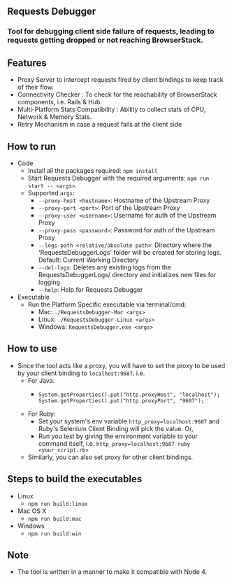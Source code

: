 ## Requests Debugger
### Tool for debugging client side failure of requests, leading to requests getting dropped or not reaching BrowserStack.

## Features
- Proxy Server to intercept requests fired by client bindings to keep track of their flow.
- Connectivity Checker : To check for the reachability of BrowserStack components, i.e. Rails & Hub.
- Multi-Platform Stats Compatibility : Ability to collect stats of CPU, Network & Memory Stats.
- Retry Mechanism in case a request fails at the client side

## How to run
- Code
  - Install all the packages required: `npm install`
  - Start Requests Debugger with the required arguments: `npm run start -- <args>`. 
  - Supported `args`:
    - `--proxy-host <hostname>`: Hostname of the Upstream Proxy
    - `--proxy-port <port>`: Port of the Upstream Proxy
    - `--proxy-user <username>`: Username for auth of the Upstream Proxy
    - `--proxy-pass <password>`: Password for auth of the Upstream Proxy
    - `--logs-path <relative/absolute path>`: Directory where the 'RequestsDebuggerLogs' folder will be created for storing logs. Default: Current Working Directory
    - `--del-logs`: Deletes any existing logs from the RequestsDebuggerLogs/ directory and initializes new files for logging
    - `--help`: Help for Requests Debugger
- Executable
  - Run the Platform Specific executable via terminal/cmd:
    - Mac: `./RequestsDebugger-Mac <args>`
    - Linux: `./RequestsDebugger-Linux <args>`
    - Windows: `RequestsDebugger.exe <args>`

## How to use
- Since the tool acts like a proxy, you will have to set the proxy to be used by your client binding to `localhost:9687`. i.e.
  - For Java:
    - ```
      System.getProperties().put("http.proxyHost", "localhost");
      System.getProperties().put("http.proxyPort", "9687");
      ```
  - For Ruby:
    - Set your system's env variable `http_proxy=localhost:9687` and Ruby's Selenium Client Binding will pick the value. Or,
    - Run you test by giving the environment variable to your command itself, i.e. `http_proxy=localhost:9687 ruby <your_script.rb>`
  - Similarly, you can also set proxy for other client bindings.
  
## Steps to build the executables
- Linux
  - `npm run build:linux`
- Mac OS X
  - `npm run build:mac`
- Windows
  - `npm run build:win`


## Note
- The tool is written in a manner to make it compatible with Node 4.